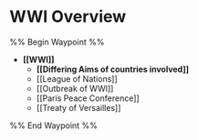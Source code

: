 # WWI Overview

%% Begin Waypoint %%
- **[[WWI]]**
	- **[[Differing Aims of countries involved]]**
	- [[League of Nations]]
	- [[Outbreak of WWI]]
	- [[Paris Peace Conference]]
	- [[Treaty of Versailles]]

%% End Waypoint %%